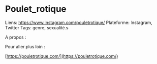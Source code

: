 # Poulet_rotique

Liens: https://www.instagram.com/pouletrotique/
Plateforme: Instagram, Twitter
Tags: genre, sexualité.s

A propos :

Pour aller plus loin :

[https://pouletrotique.com/](https://pouletrotique.com/)